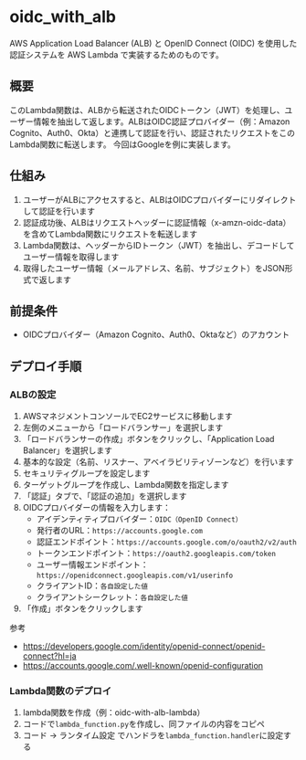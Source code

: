 # oidc_with_alb

AWS Application Load Balancer (ALB) と OpenID Connect (OIDC) を使用した認証システムを AWS Lambda で実装するためのものです。

## 概要

このLambda関数は、ALBから転送されたOIDCトークン（JWT）を処理し、ユーザー情報を抽出して返します。ALBはOIDC認証プロバイダー（例：Amazon Cognito、Auth0、Okta）と連携して認証を行い、認証されたリクエストをこのLambda関数に転送します。
今回はGoogleを例に実装します。

## 仕組み

1. ユーザーがALBにアクセスすると、ALBはOIDCプロバイダーにリダイレクトして認証を行います
2. 認証成功後、ALBはリクエストヘッダーに認証情報（x-amzn-oidc-data）を含めてLambda関数にリクエストを転送します
3. Lambda関数は、ヘッダーからIDトークン（JWT）を抽出し、デコードしてユーザー情報を取得します
4. 取得したユーザー情報（メールアドレス、名前、サブジェクト）をJSON形式で返します

## 前提条件

- OIDCプロバイダー（Amazon Cognito、Auth0、Oktaなど）のアカウント

## デプロイ手順

### ALBの設定

1. AWSマネジメントコンソールでEC2サービスに移動します
2. 左側のメニューから「ロードバランサー」を選択します
3. 「ロードバランサーの作成」ボタンをクリックし、「Application Load Balancer」を選択します
4. 基本的な設定（名前、リスナー、アベイラビリティゾーンなど）を行います
5. セキュリティグループを設定します
6. ターゲットグループを作成し、Lambda関数を指定します
7. 「認証」タブで、「認証の追加」を選択します
8. OIDCプロバイダーの情報を入力します：
   - アイデンティティプロバイダー：`OIDC（OpenID Connect）`
   - 発行者のURL：`https://accounts.google.com`
   - 認証エンドポイント：`https://accounts.google.com/o/oauth2/v2/auth`
   - トークンエンドポイント：`https://oauth2.googleapis.com/token`
   - ユーザー情報エンドポイント：`https://openidconnect.googleapis.com/v1/userinfo`
   - クライアントID：`各自設定した値`
   - クライアントシークレット：`各自設定した値`
9. 「作成」ボタンをクリックします

参考
* https://developers.google.com/identity/openid-connect/openid-connect?hl=ja
* https://accounts.google.com/.well-known/openid-configuration

### Lambda関数のデプロイ

1. lambda関数を作成（例：oidc-with-alb-lambda）
2. コードで`lambda_function.py`を作成し、同ファイルの内容をコピペ
3. コード → ランタイム設定 でハンドラを`lambda_function.handler`に設定する